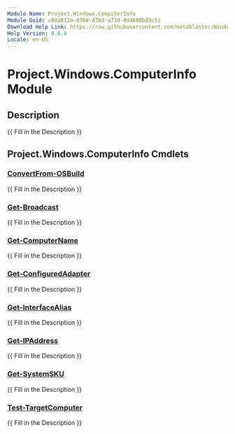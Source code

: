```yaml
---
Module Name: Project.Windows.ComputerInfo
Module Guid: c68a812d-076d-47bd-a73d-8d4600bd3c51
Download Help Link: https://raw.githubusercontent.com/metablaster/WindowsFirewallRuleset/develop/Config/Content/0.6.0
Help Version: 0.6.0
Locale: en-US
---
```


# Project.Windows.ComputerInfo Module
## Description
{{ Fill in the Description }}

## Project.Windows.ComputerInfo Cmdlets
### [ConvertFrom-OSBuild](ConvertFrom-OSBuild.md)
{{ Fill in the Description }}

### [Get-Broadcast](Get-Broadcast.md)
{{ Fill in the Description }}

### [Get-ComputerName](Get-ComputerName.md)
{{ Fill in the Description }}

### [Get-ConfiguredAdapter](Get-ConfiguredAdapter.md)
{{ Fill in the Description }}

### [Get-InterfaceAlias](Get-InterfaceAlias.md)
{{ Fill in the Description }}

### [Get-IPAddress](Get-IPAddress.md)
{{ Fill in the Description }}

### [Get-SystemSKU](Get-SystemSKU.md)
{{ Fill in the Description }}

### [Test-TargetComputer](Test-TargetComputer.md)
{{ Fill in the Description }}

